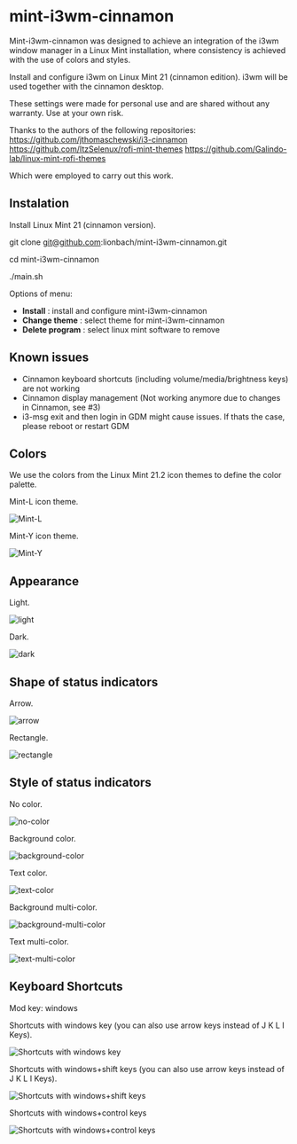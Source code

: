 # mint-i3wm-cinnamon

Mint-i3wm-cinnamon was designed to achieve an integration of the i3wm window manager in a Linux Mint installation, where consistency is achieved with the use of colors and styles.

Install and configure i3wm on Linux Mint 21 (cinnamon edition).
i3wm will be used together with the cinnamon desktop.

These settings were made for personal use and are shared without any warranty.
Use at your own risk.

Thanks to the authors of the following repositories:
https://github.com/jthomaschewski/i3-cinnamon
https://github.com/ItzSelenux/rofi-mint-themes
https://github.com/Galindo-lab/linux-mint-rofi-themes

Which were employed to carry out this work.

## Instalation

Install Linux Mint 21 (cinnamon version).

git clone git@github.com:lionbach/mint-i3wm-cinnamon.git

cd mint-i3wm-cinnamon

./main.sh

Options of menu:

* <b>Install</b> : install and configure mint-i3wm-cinnamon
* <b>Change theme</b> : select theme for mint-i3wm-cinnamon
* <b>Delete program</b> : select linux mint software to remove

## Known issues

* Cinnamon keyboard shortcuts (including volume/media/brightness keys) are not working
* Cinnamon display management (Not working anymore due to changes in Cinnamon, see #3)
* i3-msg exit and then login in GDM might cause issues. If thats the case, please reboot or restart GDM

## Colors

We use the colors from the Linux Mint 21.2 icon themes to define the color palette.

Mint-L icon theme.

![Mint-L](./img/mint-L.png?raw=true)

Mint-Y icon theme.

![Mint-Y](./img/mint-Y.png?raw=true)

## Appearance

Light.

![light](./img/light.png?raw=true)

Dark.

![dark](./img/dark.png?raw=true)

## Shape of status indicators

Arrow.

![arrow](./img/arrow.png?raw=true)

Rectangle.

![rectangle](./img/rectangle.png?raw=true)

## Style of status indicators

No color.

![no-color](./img/no-color.png?raw=true)

Background color.

![background-color](./img/background-color.png?raw=true)

Text color.

![text-color](./img/text-color.png?raw=true)

Background multi-color.

![background-multi-color](./img/background-multi-color.png?raw=true)

Text multi-color.

![text-multi-color](./img/text-multi-color.png?raw=true)


## Keyboard Shortcuts

Mod key: windows

Shortcuts with windows key (you can also use arrow keys instead of J K L I Keys).

![Shortcuts with windows key](./img/keyboard-win.png?raw=true)

Shortcuts with windows+shift keys (you can also use arrow keys instead of J K L I Keys).

![Shortcuts with windows+shift keys](./img/keyboard-win-shift.png?raw=true)

Shortcuts with windows+control keys

![Shortcuts with windows+control keys](./img/keyboard-win-ctrl.png?raw=true)